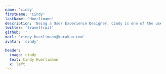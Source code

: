 ```yaml
---
name: 'cindy'
firstName: 'Cindy'
lastName: 'Huerlimann'
description: 'Being a User Experience Designer, Cindy is one of the users advocates at Karakun. She lives in Bremgarten AG, Switzerland together with her husband and two daughters. In her short time away from work or family she enjoys doing Martial Arts and runs along the Reuss River.'
twitter: 'travelfruit'
github: ''
mail: 'cindy.huerlimann@karakun.com'
avatar: 'cindy'

header:
  image: cindy
  text: Cindy Huerlimann
  x: left
---
```


